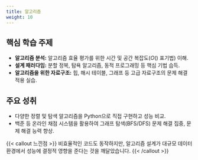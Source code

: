 ```yaml
---
title: 알고리즘
weight: 10
---
```


## 핵심 학습 주제

* **알고리즘 분석:** 알고리즘 효율 평가를 위한 시간 및 공간 복잡도($O()$ 표기법) 이해.
* **설계 패러다임:** 분할 정복, 탐욕 알고리즘, 동적 프로그래밍 등 핵심 기법 습득.
* **알고리즘을 위한 자료구조:** 힙, 해시 테이블, 그래프 등 고급 자료구조의 문제 해결 적용 실습.

## 주요 성취

* 다양한 정렬 및 탐색 알고리즘을 Python으로 직접 구현하고 성능 비교.
* 백준 등 온라인 채점 시스템을 활용하여 그래프 탐색(BFS/DFS) 문제 해결 집중, 문제 해결 능력 향상.

{{< callout 느낀점 >}}
비효율적인 코드도 동작하지만, 알고리즘 설계가 대규모 데이터 환경에서 성능에 결정적 영향을 준다는 것을 깨달았습니다.
{{< /callout >}}

